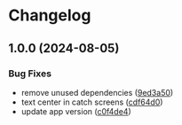 # Changelog

## 1.0.0 (2024-08-05)


### Bug Fixes

* remove unused dependencies ([9ed3a50](https://github.com/dy0gu/cubik/commit/9ed3a500af4b87036d3550cc3d2ebf78c2f5a8f6))
* text center in catch screens ([cdf64d0](https://github.com/dy0gu/cubik/commit/cdf64d03f0e06315acf7f41ff9636e660a6091ca))
* update app version ([c0f4de4](https://github.com/dy0gu/cubik/commit/c0f4de466818e13199f2ce5b3be0f6ff00e44a97))

